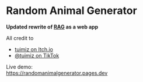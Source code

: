 # Random Animal Generator

**Updated rewrite of [RAG](https://tuimiz.itch.io/rag) as a web app**

All credit to  
- [tuimiz on Itch.io](https://tuimiz.itch.io/)  
- [@tuimiz on TikTok](https://www.tiktok.com/@tuimiz)  

Live demo:  
https://randomanimalgenerator.pages.dev  
